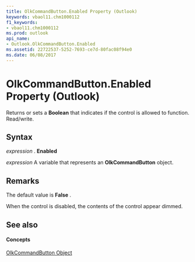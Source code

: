 ```yaml
---
title: OlkCommandButton.Enabled Property (Outlook)
keywords: vbaol11.chm1000112
f1_keywords:
- vbaol11.chm1000112
ms.prod: outlook
api_name:
- Outlook.OlkCommandButton.Enabled
ms.assetid: 22722537-5252-7693-ce7d-80fac08f94e0
ms.date: 06/08/2017
---
```



# OlkCommandButton.Enabled Property (Outlook)

Returns or sets a **Boolean** that indicates if the control is allowed to function. Read/write.


## Syntax

 _expression_ . **Enabled**

 _expression_ A variable that represents an **OlkCommandButton** object.


## Remarks

The default value is **False** .

When the control is disabled, the contents of the control appear dimmed. 


## See also


#### Concepts


[OlkCommandButton Object](olkcommandbutton-object-outlook.md)

